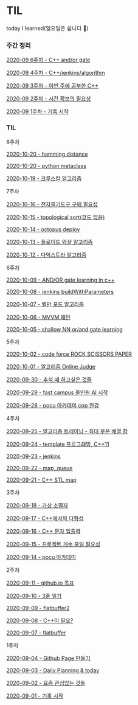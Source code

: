 # TIL
today I learned(일요일은 쉽니다 🌴)



### 주간 정리

[2020-09 6주차 - C++ and/or gate](2020-10/10.md)

[2020-09 4주차 - C++/jenkins/algorithm](2020-09/week4.md)

[2020-09 3주차 - 이번 주에 공부한 C++](20209-09/week3.md)

[2020-09 2주차 - 시간 확보의 필요성](2020-09/12.md)

[2020-09 1주차 - 기록 시작](2020-09/week1.md)



### TIL

8주차

[2020-10-20 - hamming distance](2020-10/23.md)

[2020-10-20 - python metaclass](2020-10/20.md)

[2020-10-19 - 크루스칼 알고리즘](2020-10/19.md)



7주차

[2020-10-16 - 전자필기도구 구매 필요성](2020-10/16.md)

[2020-10-15 - topological sort(코드 없음)](2020-10/15.md)

[2020-10-14 - octopus deploy](2020-10/14.md)

[2020-10-13 - 플로이드 와샬 알고리즘](2020-10/13.md)

[2020-10-12 - 다익스트라 알고리즘](2020-10/12.md)



6주차

[2020-10-09 - AND/OR gate learning in c++](2020-10/09.md)

[2020-10-08 - jenkins buildWithParameters](2020-10/08.md)

[2020-10-07 - 벨만 포드 알고리즘](2020-10/07.md)

[2020-10-06 -  MVVM 패턴](2020-10/06.md)

[2020-10-05 - shallow NN or/and gate learning](2020-10/05.md)

5주차

[2020-10-02 - code force ROCK SCISSORS PAPER](2020-10/02.md)

[2020-10-01 - 알고리즘 Online Judge](2020-10/01.md)

[2020-09-30 - 추석 때 하고싶은 것들](2020-09/30.md)

[2020-09-29 - fast campus 올인원 AI 시작](2020-09/29.md)

[2020-09-28 - pocu 아카데미 cpp 완강](2020-09/28.md)


4주차

[2020-09-25 - 알고리즘 트레이닝 - 최대 부분 배열 합](2020-09/25.md)

[2020-09-24 - template 프로그래밍, C++11](2020-09/24.md)

[2020-09-23 - jenkins](2020-09/23.md)

[2020-09-22 - map, queue](2020-09/22.md)

[2020-09-21 - C++ STL map](2020-09/21.md)



3주차

[2020-09-18 - 가상 소멸자](2020-09/18.md)

[2020-09-17 - C++에서의 다형성](2020-09/17.md)

[2020-09-16 - C++ 문자 입출력](2020-09/16.md)

[2020-09-15 -  프로젝트 개수 줄일 필요성](2020-09/15.md)

[2020-09-14 - pocu 아카데미](2020-09/14.md)



2주차

[2020-09-11 - github.io 목표](2020-09/11.md)

[2020-09-10 - 3줄 일기](2020-09/10.md)

[2020-09-09 - flatbuffer2](2020-09/09.md)

[2020-09-08 - C++이 필요?](2020-09/08.md)

[2020-09-07 - flatbuffer](2020-09/07.md)



1주차

[2020-09-04 - Github Page 만들기](2020-09/04.md)

[2020-09-03 - Daily Planning & today](2020-09/03.md)

[2020-09-02 - 요즘 관심있는 것들](2020-09/02.md)

[2020-09-01 - 기록 시작](2020-09/01.md) 





